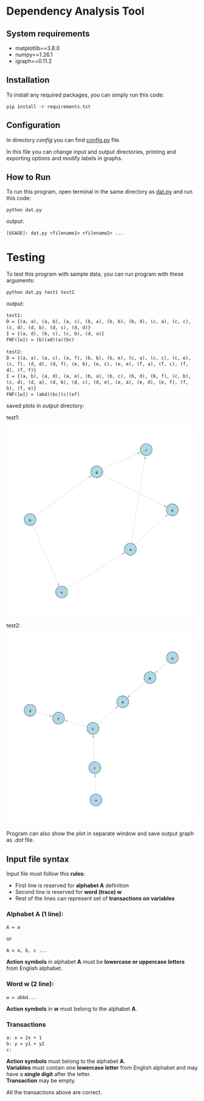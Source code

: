 # Dependency Analysis Tool
## System requirements
- matplotlib==3.8.0
- numpy==1.26.1
- igraph==0.11.2
## Installation
To install any required packages, you can simply run this code:

    pip install -r requirements.txt

## Configuration
In directory *config* you can find [config.py](config/config.py) file.

In this file you can change input and output directories, printing and exporting options and modify labels in 
graphs.

## How to Run
To run this program, open terminal in the same directory as [dat.py](dat.py) and run this code:

    python dat.py

output:

    [USAGE]: dat.py <filename1> <filename2> ...

# Testing
To test this program with sample data, you can run program with these arguments:

    python dat.py test1 test2

output:
````
test1:
D = {(a, a), (a, b), (a, c), (b, a), (b, b), (b, d), (c, a), (c, c), (c, d), (d, b), (d, c), (d, d)}
I = {(a, d), (b, c), (c, b), (d, a)}
FNF([w]) = (b)(ad)(a)(bc)

test2:
D = {(a, a), (a, c), (a, f), (b, b), (b, e), (c, a), (c, c), (c, e), (c, f), (d, d), (d, f), (e, b), (e, c), (e, e), (f, a), (f, c), (f, d), (f, f)}
I = {(a, b), (a, d), (a, e), (b, a), (b, c), (b, d), (b, f), (c, b), (c, d), (d, a), (d, b), (d, c), (d, e), (e, a), (e, d), (e, f), (f, b), (f, e)}
FNF([w]) = (abd)(bc)(c)(ef)
````
saved plots in *output* directory:

test1:

<img src="outputs/test1_plot.png" alt="Result plot for test1" width="500"/>

test2:

<img src="outputs/test2_plot.png" alt="Result plot for test1" width="500"/>

Program can also show the plot in separate window and save output graph as *.dot* file.

## Input file syntax
Input file must follow this **rules**:
- First line is reserved for **alphabet A** definition
- Second line is reserved for **word (trace) w**
- Rest of the lines can represent set of **transactions on variables**

### Alphabet **A** (1 line):
    A = a
or
    
    A = a, b, c ...
**Action symbols** in alphabet **A** must be **lowercase or uppercase letters** from English alphabet.

### Word **w** (2 line):
    w = abbd...
**Action symbols** in **w** must belong to the alphabet **A**.

### Transactions
````
a: x = 2x + 1
b: y = y1 + y2
c:
````
**Action symbols** must belong to the alphabet **A**. <br>
**Variables** must contain one **lowercase letter** from English alphabet and may have a **single digit** after the letter. <br>
**Transaction** may be empty.

All the transactions above are correct.